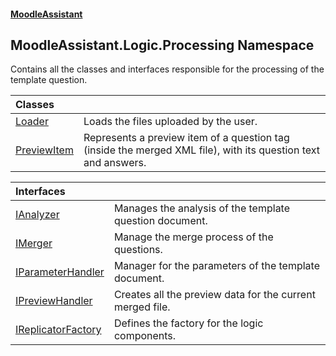 #### [MoodleAssistant](index.md 'index')

## MoodleAssistant.Logic.Processing Namespace

Contains all the classes and interfaces responsible for the processing of the template question.

| Classes | |
| :--- | :--- |
| [Loader](MoodleAssistant.Logic.Processing.Loader.md 'MoodleAssistant.Logic.Processing.Loader') | Loads the files uploaded by the user. |
| [PreviewItem](MoodleAssistant.Logic.Processing.PreviewItem.md 'MoodleAssistant.Logic.Processing.PreviewItem') | Represents a preview item of a question tag (inside the merged XML file), with its question text and answers. |

| Interfaces | |
| :--- | :--- |
| [IAnalyzer](MoodleAssistant.Logic.Processing.IAnalyzer.md 'MoodleAssistant.Logic.Processing.IAnalyzer') | Manages the analysis of the template question document. |
| [IMerger](MoodleAssistant.Logic.Processing.IMerger.md 'MoodleAssistant.Logic.Processing.IMerger') | Manage the merge process of the questions. |
| [IParameterHandler](MoodleAssistant.Logic.Processing.IParameterHandler.md 'MoodleAssistant.Logic.Processing.IParameterHandler') | Manager for the parameters of the template document. |
| [IPreviewHandler](MoodleAssistant.Logic.Processing.IPreviewHandler.md 'MoodleAssistant.Logic.Processing.IPreviewHandler') | Creates all the preview data for the current merged file. |
| [IReplicatorFactory](MoodleAssistant.Logic.Processing.IReplicatorFactory.md 'MoodleAssistant.Logic.Processing.IReplicatorFactory') | Defines the factory for the logic components. |
